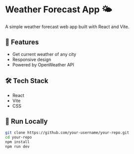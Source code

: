 # Weather Forecast App 🌤️

A simple weather forecast web app built with React and Vite.

## 🚀 Features
- Get current weather of any city
- Responsive design
- Powered by OpenWeather API

## 🛠️ Tech Stack
- React
- Vite
- CSS



## 📂 Run Locally
```bash
git clone https://github.com/your-username/your-repo.git
cd your-repo
npm install
npm run dev
